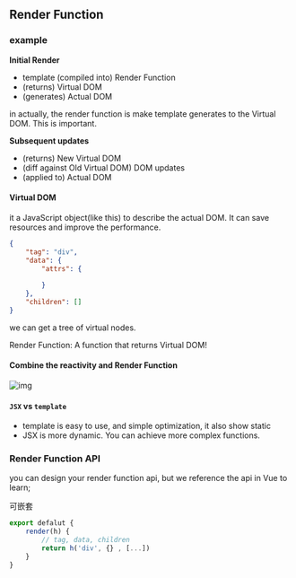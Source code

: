## Render Function

### **example**

**Initial Render**

- template (compiled into) Render Function
- (returns) Virtual DOM
- (generates) Actual DOM

in actually, the render function is make template generates to the Virtual DOM. This is important.

**Subsequent updates**

- (returns) New Virtual DOM
- (diff against Old Virtual DOM) DOM updates
- (applied to) Actual DOM

#### Virtual DOM

it a JavaScript object(like this) to describe the actual DOM. It can save resources and improve the performance.

```json
{
    "tag": "div",
    "data": {
        "attrs": {
            
        }
    },
    "children": []
}
```

we can get a tree of virtual nodes.

Render Function: A function that returns Virtual DOM!

#### Combine the reactivity and Render Function

![img](https://user-gold-cdn.xitu.io/2020/5/21/17237308c3b125a4?imageView2/0/w/1280/h/960/format/webp/ignore-error/1)

#### `JSX` vs `template` 

- template is easy to use, and simple optimization, it also show static
- JSX is more dynamic. You can achieve more complex functions.

### Render Function API

you can design your render function api, but we reference the api in Vue to learn;

可嵌套

```js
export defalut {
    render(h) {
        // tag, data, children
        return h('div', {} , [...])
    }
}
```

